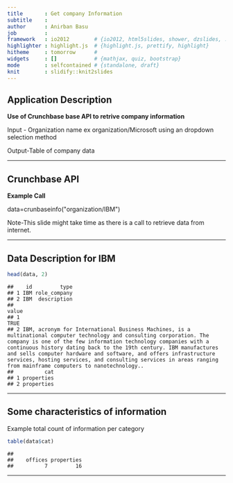 ```yaml
---
title       : Get company Information
subtitle    : 
author      : Anirban Basu
job         : 
framework   : io2012        # {io2012, html5slides, shower, dzslides, ...}
highlighter : highlight.js  # {highlight.js, prettify, highlight}
hitheme     : tomorrow      # 
widgets     : []            # {mathjax, quiz, bootstrap}
mode        : selfcontained # {standalone, draft}
knit        : slidify::knit2slides
---
```


## Application Description

<b>Use of Crunchbase base API to retrive company information</b>




Input - Organization name ex organization/Microsoft using an dropdown selection method

Output-Table of company data

--- 

## Crunchbase API



<b>Example Call</b>





data=crunbaseinfo("organization/IBM")

Note-This slide might take time as there is a call to retrieve data from internet.

--- 

## Data Description for IBM


```r
head(data, 2)
```

```
##    id         type
## 1 IBM role_company
## 2 IBM  description
##                                                                                                                                                                                                                                                                                                                                                                                                                                                   value
## 1                                                                                                                                                                                                                                                                                                                                                                                                                                                  TRUE
## 2 IBM, acronym for International Business Machines, is a multinational computer technology and consulting corporation. The company is one of the few information technology companies with a continuous history dating back to the 19th century. IBM manufactures and sells computer hardware and software, and offers infrastructure services, hosting services, and consulting services in areas ranging from mainframe computers to nanotechnology..
##          cat
## 1 properties
## 2 properties
```


--- 

## Some characteristics of information 

Example total count of information per category

```r
table(data$cat)
```

```
## 
##    offices properties 
##          7         16
```


--- 
